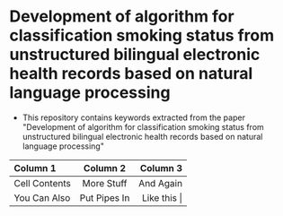 # Development of algorithm for classification smoking status from unstructured bilingual electronic health records based on natural language processing

- This repository contains keywords extracted from the paper "Development of algorithm for classification smoking status from unstructured bilingual electronic health records based on natural language processing"

| Column 1       | Column 2     | Column 3     |
| :------------- | :----------: | -----------: |
|  Cell Contents | More Stuff   | And Again    |
| You Can Also   | Put Pipes In | Like this \| |

